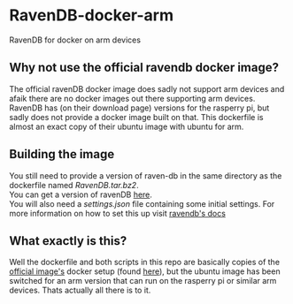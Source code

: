 # RavenDB-docker-arm
RavenDB for docker on arm devices

## Why not use the official ravendb docker image?
The official ravenDB docker image does sadly not support arm devices and afaik there are no docker images out there supporting arm devices. RavenDB has (on their download page) versions for the rasperry pi, but sadly does not provide a docker image built on that. This dockerfile is almost an exact copy of their ubuntu image with ubuntu for arm.

## Building the image
You still need to provide a version of raven-db in the same directory as the dockerfile named *RavenDB.tar.bz2*.<br/>
You can get a version of ravenDB [here](https://ravendb.net/download).<br/>
You will also need a *settings.json* file containing some initial settings. For more information on how to set this up visit [ravendb's docs](https://ravendb.net/docs/article-page/4.0/csharp/server/configuration/configuration-options)

## What exactly is this?
Well the dockerfile and both scripts in this repo are basically copies of the [official image's](https://hub.docker.com/r/ravendb/ravendb/) docker setup (found [here](https://github.com/ravendb/ravendb/tree/v4.0/docker/ravendb-ubuntu1604)), but the ubuntu image has been switched for an arm version that can run on the rasperry pi or similar arm devices. Thats actually all there is to it.
